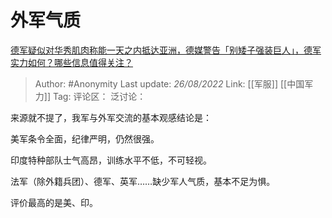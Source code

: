 # 外军气质
[德军疑似对华秀肌肉称能一天之内抵达亚洲，德媒警告「别矮子强装巨人」，德军实力如何？哪些信息值得关注？](https://www.zhihu.com/question/549350081/answer/2640157468)

> Author: #Anonymity
> Last update: *26/08/2022*
> Link: [[军服]] [[中国军力]]
> Tag:
> 评论区：
> 泛讨论：

来源就不提了，我军与外军交流的基本观感结论是：

美军条令全面，纪律严明，仍然很强。

印度特种部队士气高昂，训练水平不低，不可轻视。

法军（除外籍兵团）、德军、英军……缺少军人气质，基本不足为惧。

评价最高的是美、印。
